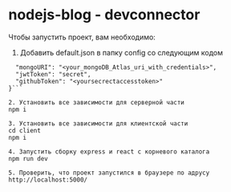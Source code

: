 # nodejs-blog - devconnector
Чтобы запустить проект, вам необходимо:

1. Добавить default.json в папку config со следующим кодом
```{
  "mongoURI": "<your_mongoDB_Atlas_uri_with_credentials>",
  "jwtToken": "secret",
  "githubToken": "<yoursecrectaccesstoken>"
}```

2. Установить все зависимости для серверной части
npm i

3. Установить все зависимости для клиентской части
cd client
npm i

4. Запустить сборку express и react с корневого каталога
npm run dev

5. Проверить, что проект запустился в браузере по адрусу http://localhost:5000/
